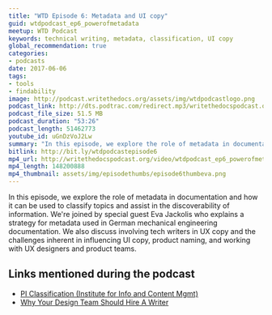 ```yaml
---
title: "WTD Episode 6: Metadata and UI copy"
guid: wtdpodcast_ep6_powerofmetadata
meetup: WTD Podcast
keywords: technical writing, metadata, classification, UI copy
global_recommendation: true
categories:
- podcasts
date: 2017-06-06
tags:
- tools
- findability
image: http://podcast.writethedocs.org/assets/img/wtdpodcastlogo.png
podcast_link: http://dts.podtrac.com/redirect.mp3/writethedocspodcast.org/wtd_episode_6.mp3
podcast_file_size: 51.5 MB
podcast_duration: "53:26"
podcast_length: 51462773
youtube_id: uGnDzVoJ2Lw
summary: "In this episode, we explore the role of metadata in documentation and how it can be used to classify topics and assist in the discoverability of information. We're joined by special guest Eva Jackolis who explains a strategy for metadata used in German mechanical engineering documentation. We also discuss involving tech writers in UX copy and the challenges inherent in influencing UI copy, product naming, and working with UX designers and product teams."
bitlink: http://bit.ly/wtdpodcastepisode6
mp4_url: http://writethedocspodcast.org/video/wtdpodcast_ep6_powerofmetadata.mp4
mp4_length: 148200888
mp4_thumbnail: assets/img/episodethumbs/episode6thumbeva.png
---
```


In this episode, we explore the role of metadata in documentation and how it can be used to classify topics and assist in the discoverability of information. We're joined by special guest Eva Jackolis who explains a strategy for metadata used in German mechanical engineering documentation. We also discuss involving tech writers in UX copy and the challenges inherent in influencing UI copy, product naming, and working with UX designers and product teams.

## Links mentioned during the podcast

* [PI Classification (Institute for Info and Content Mgmt)](http://i4icm.de/steinbeis-transfer-center-stc/pi-classification/?L=1)
* [Why Your Design Team Should Hire A Writer](https://medium.com/dropbox-design/why-your-design-team-should-hire-a-writer-24d55f1e2d4a)
